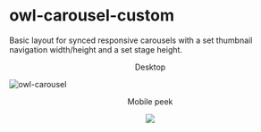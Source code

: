 <h1>owl-carousel-custom</h1>

Basic layout for synced responsive carousels with a set thumbnail navigation width/height and a set stage height.

<p align="center">
Desktop
</p>

![owl-carousel](https://cloud.githubusercontent.com/assets/14353336/19124313/4e0545c4-8af8-11e6-965f-a7e5b2a06c32.png)

<p align="center">
Mobile peek
</p>

<p align="center">
  <img src="https://cloud.githubusercontent.com/assets/14353336/19124314/4e06a4a0-8af8-11e6-8f31-e74030de512d.png"/>
</p>
